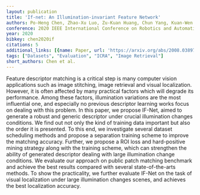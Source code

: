 ```yaml
---
layout: publication
title: 'If-net: An Illumination-invariant Feature Network'
authors: Po-Heng Chen, Zhao-Xu Luo, Zu-Kuan Huang, Chun Yang, Kuan-Wen Chen
conference: 2020 IEEE International Conference on Robotics and Automation (ICRA)
year: 2020
bibkey: chen2020if
citations: 5
additional_links: [{name: Paper, url: 'https://arxiv.org/abs/2008.03897'}]
tags: ["Datasets", "Evaluation", "ICRA", "Image Retrieval"]
short_authors: Chen et al.
---
```

Feature descriptor matching is a critical step is many computer vision
applications such as image stitching, image retrieval and visual localization.
However, it is often affected by many practical factors which will degrade its
performance. Among these factors, illumination variations are the most
influential one, and especially no previous descriptor learning works focus on
dealing with this problem. In this paper, we propose IF-Net, aimed to generate
a robust and generic descriptor under crucial illumination changes conditions.
We find out not only the kind of training data important but also the order it
is presented. To this end, we investigate several dataset scheduling methods
and propose a separation training scheme to improve the matching accuracy.
Further, we propose a ROI loss and hard-positive mining strategy along with the
training scheme, which can strengthen the ability of generated descriptor
dealing with large illumination change conditions. We evaluate our approach on
public patch matching benchmark and achieve the best results compared with
several state-of-the-arts methods. To show the practicality, we further
evaluate IF-Net on the task of visual localization under large illumination
changes scenes, and achieves the best localization accuracy.
